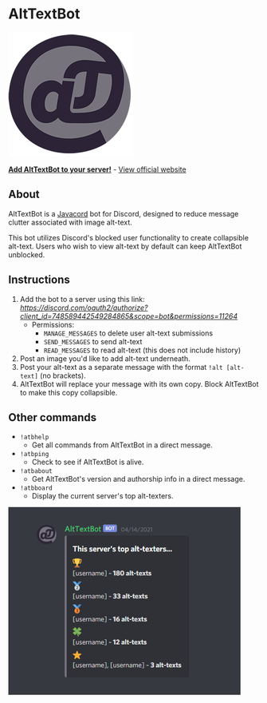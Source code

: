 # AltTextBot

![AltTextBot logo, the lowercase letters a and t within a circle representing the @ symbol.](src/main/resources/logo_circle-200px.png)

**[Add AltTextBot to your server!](https://discord.com/oauth2/authorize?client_id=748589442549284865&scope=bot&permissions=11264)** - [View official website](https://zacharytalis.com/blog/atb/)

## About

AltTextBot is a [Javacord](https://github.com/Javacord/Javacord) bot for Discord, designed to reduce message clutter associated with image alt-text.

This bot utilizes Discord's blocked user functionality to create collapsible alt-text. Users who wish to view alt-text by default can keep AltTextBot unblocked.

## Instructions

1. Add the bot to a server using this link: *https://discord.com/oauth2/authorize?client_id=748589442549284865&scope=bot&permissions=11264*
    - Permissions:
        - `MANAGE_MESSAGES` to delete user alt-text submissions
        - `SEND_MESSAGES` to send alt-text
        - `READ_MESSAGES` to read alt-text (this does not include history)
2. Post an image you'd like to add alt-text underneath.
3. Post your alt-text as a separate message with the format `!alt [alt-text]` (no brackets).
4. AltTextBot will replace your message with its own copy. Block AltTextBot to make this copy collapsible.

## Other commands

- `!atbhelp`
  - Get all commands from AltTextBot in a direct message.
- `!atbping`
  - Check to see if AltTextBot is alive.
- `!atbabout`
  - Get AltTextBot's version and authorship info in a direct message.
- `!atbboard`
  - Display the current server's top alt-texters.

![AltTextBot displaying a top-five leaderboard embed of alt-text contributors. The ranks are signified by various emojis.](src/main/resources/leaderboard_screenshot.png)